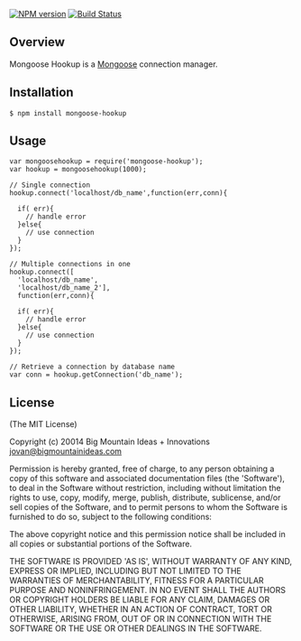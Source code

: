 [![NPM version](https://badge.fury.io/js/mongoose-hookup.png)](http://badge.fury.io/js/mongoose-hookup) [![Build Status](https://secure.travis-ci.org/bigmountainideas/mongoose-hookup.png)](http://travis-ci.org/bigmountainideas/mongoose-hookup)


## Overview

Mongoose Hookup is a [Mongoose](http://www.mongoosejs.com/) connection manager.


## Installation
    $ npm install mongoose-hookup

## Usage

    var mongoosehookup = require('mongoose-hookup');
    var hookup = mongoosehookup(1000);

    // Single connection
    hookup.connect('localhost/db_name',function(err,conn){
      
      if( err){
        // handle error
      }else{
        // use connection
      }
    });

    // Multiple connections in one
    hookup.connect([
      'localhost/db_name',
      'localhost/db_name_2'],
      function(err,conn){
      
      if( err){
        // handle error
      }else{
        // use connection
      }
    });

    // Retrieve a connection by database name
    var conn = hookup.getConnection('db_name');
    
## License

(The MIT License)

Copyright (c) 20014 Big Mountain Ideas + Innovations <jovan@bigmountainideas.com>

Permission is hereby granted, free of charge, to any person obtaining
a copy of this software and associated documentation files (the
'Software'), to deal in the Software without restriction, including
without limitation the rights to use, copy, modify, merge, publish,
distribute, sublicense, and/or sell copies of the Software, and to
permit persons to whom the Software is furnished to do so, subject to
the following conditions:

The above copyright notice and this permission notice shall be
included in all copies or substantial portions of the Software.

THE SOFTWARE IS PROVIDED 'AS IS', WITHOUT WARRANTY OF ANY KIND,
EXPRESS OR IMPLIED, INCLUDING BUT NOT LIMITED TO THE WARRANTIES OF
MERCHANTABILITY, FITNESS FOR A PARTICULAR PURPOSE AND NONINFRINGEMENT.
IN NO EVENT SHALL THE AUTHORS OR COPYRIGHT HOLDERS BE LIABLE FOR ANY
CLAIM, DAMAGES OR OTHER LIABILITY, WHETHER IN AN ACTION OF CONTRACT,
TORT OR OTHERWISE, ARISING FROM, OUT OF OR IN CONNECTION WITH THE
SOFTWARE OR THE USE OR OTHER DEALINGS IN THE SOFTWARE.